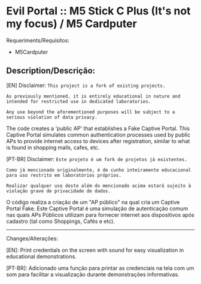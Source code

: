 # Evil Portal :: M5 Stick C Plus (It's not my focus) / M5 Cardputer
Requeriments/Requisitos:
- M5Cardputer

  

Description/Descrição:
---
[EN]
Disclaimer:
`This project is a fork of existing projects.`

`As previously mentioned, it is entirely educational in nature and intended for restricted use in dedicated laboratories.`

`Any use beyond the aforementioned purposes will be subject to a serious violation of data privacy.`

The code creates a 'public AP' that establishes a Fake Captive Portal. This Captive Portal simulates common authentication processes used by public APs to provide internet access to devices after registration, similar to what is found in shopping malls, cafes, etc.

[PT-BR]
Disclaimer:
`Este projeto é um fork de projetos já existentes.`

`Como já mencionado originalmente, é de cunho inteiramente educacional para uso restrito em laboratórios próprios.`

`Realizar qualquer uso deste além do mencionado acima estará sujeito à violação grave de privacidade de dados.`

O código realiza a criação de um "AP público" na qual cria um Captive Portal Fake.
Este Captive Portal é uma simulação de autenticação comum nas quais APs Públicos utilizam para fornecer internet aos dispositivos após cadastro (tal como Shoppings, Cafés e etc).

---
Changes/Alterações:

[EN]: 
Print credentials on the screen with sound for easy visualization in educational demonstrations.

[PT-BR]: 
Adicionado uma função para printar as credenciais na tela com um som para facilitar a visualização durante demonstrações informativas.
